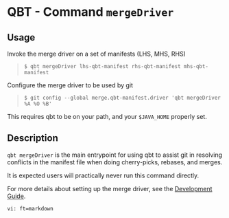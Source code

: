 # QBT - Command `mergeDriver`

## Usage

Invoke the merge driver on a set of manifests (LHS, MHS, RHS)

>     $ qbt mergeDriver lhs-qbt-manifest rhs-qbt-manifest mhs-qbt-manifest

Configure the merge driver to be used by git

>     $ git config --global merge.qbt-manifest.driver 'qbt mergeDriver %A %O %B'

This requires qbt to be on your path, and your `$JAVA_HOME` properly set.

## Description

`qbt mergeDriver` is the main entrypoint for using qbt to assist git in resolving conflicts in the manifest file when doing cherry-picks, rebases, and merges.

It is expected users will practically never run this command directly.

For more details about setting up the merge driver, see the [Development Guide](development-guide.html).

    vi: ft=markdown
